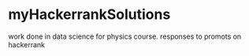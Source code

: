 # myHackerrankSolutions
work done in data science for physics course. 
responses to promots on hackerrank
